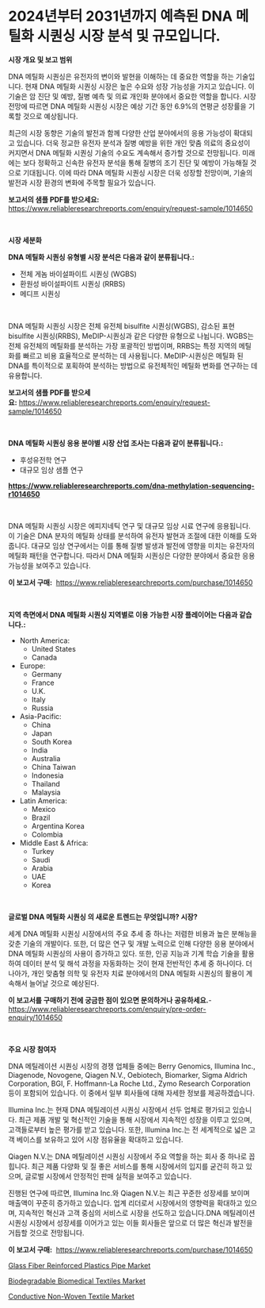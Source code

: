 <p><h1>2024년부터 2031년까지 예측된 DNA 메틸화 시퀀싱 시장 분석 및 규모입니다.</h1></p><p><strong>시장 개요 및 보고 범위</strong></p>
<p><p>DNA 메틸화 시퀀싱은 유전자의 변이와 발현을 이해하는 데 중요한 역할을 하는 기술입니다. 현재 DNA 메틸화 시퀀싱 시장은 높은 수요와 성장 가능성을 가지고 있습니다. 이 기술은 암 진단 및 예방, 질병 예측 및 의료 개인화 분야에서 중요한 역할을 합니다. 시장 전망에 따르면 DNA 메틸화 시퀀싱 시장은 예상 기간 동안 6.9%의 연평균 성장률을 기록할 것으로 예상됩니다.</p><p>최근의 시장 동향은 기술의 발전과 함께 다양한 산업 분야에서의 응용 가능성이 확대되고 있습니다. 더욱 정교한 유전자 분석과 질병 예방을 위한 개인 맞춤 의료의 중요성이 커지면서 DNA 메틸화 시퀀싱 기술의 수요도 계속해서 증가할 것으로 전망됩니다. 미래에는 보다 정확하고 신속한 유전자 분석을 통해 질병의 조기 진단 및 예방이 가능해질 것으로 기대됩니다. 이에 따라 DNA 메틸화 시퀀싱 시장은 더욱 성장할 전망이며, 기술의 발전과 시장 환경의 변화에 주목할 필요가 있습니다.</p></p>
<p><strong>보고서의 샘플 PDF를 받으세요:</strong> <a href="https://www.reliableresearchreports.com/enquiry/request-sample/1014650">https://www.reliableresearchreports.com/enquiry/request-sample/1014650</a></p>
<p>&nbsp;</p>
<p><strong>시장 세분화</strong></p>
<p><strong>DNA 메틸화 시퀀싱 유형별 시장 분석은 다음과 같이 분류됩니다.:</strong></p>
<p><ul><li>전체 게놈 바이설파이트 시퀀싱 (WGBS)</li><li>환원성 바이설파이트 시퀀싱 (RRBS)</li><li>메디프 시퀀싱</li></ul></p>
<p>&nbsp;</p>
<p><p>DNA 메틸화 시퀀싱 시장은 전체 유전체 bisulfite 시퀀싱(WGBS), 감소된 표현 bisulfite 시퀀싱(RRBS), MeDIP-시퀀싱과 같은 다양한 유형으로 나뉩니다. WGBS는 전체 유전체의 메틸화를 분석하는 가장 포괄적인 방법이며, RRBS는 특정 지역의 메틸화를 빠르고 비용 효율적으로 분석하는 데 사용됩니다. MeDIP-시퀀싱은 메틸화 된 DNA를 특이적으로 포획하여 분석하는 방법으로 유전체적인 메틸화 변화를 연구하는 데 유용합니다.</p></p>
<p><strong>보고서의 샘플 PDF를 받으세요:</strong>&nbsp;<a href="https://www.reliableresearchreports.com/enquiry/request-sample/1014650">https://www.reliableresearchreports.com/enquiry/request-sample/1014650</a></p>
<p>&nbsp;</p>
<p><strong> DNA 메틸화 시퀀싱 응용 분야별 시장 산업 조사는 다음과 같이 분류됩니다.:</strong></p>
<p><ul><li>후성유전학 연구</li><li>대규모 임상 샘플 연구</li></ul></p>
<p><strong><a href="https://www.reliableresearchreports.com/dna-methylation-sequencing-r1014650">https://www.reliableresearchreports.com/dna-methylation-sequencing-r1014650</a></strong></p>
<p>&nbsp;</p>
<p><p>DNA 메틸화 시퀀싱 시장은 에피지네틱 연구 및 대규모 임상 시료 연구에 응용됩니다. 이 기술은 DNA 분자의 메틸화 상태를 분석하여 유전자 발현과 조절에 대한 이해를 도와줍니다. 대규모 임상 연구에서는 이를 통해 질병 발생과 발전에 영향을 미치는 유전자의 메틸화 패턴을 연구합니다. 따라서 DNA 메틸화 시퀀싱은 다양한 분야에서 중요한 응용 가능성을 보여주고 있습니다.</p></p>
<p><strong>이 보고서 구매:</strong>&nbsp; <a href="https://www.reliableresearchreports.com/purchase/1014650">https://www.reliableresearchreports.com/purchase/1014650</a></p>
<p>&nbsp;</p>
<p><strong>지역 측면에서 DNA 메틸화 시퀀싱 지역별로 이용 가능한 시장 플레이어는 다음과 같습니다.:</strong></p>
<p><ul>
    <li>
        North America:
        <ul>
            <li>United States</li>
            <li>Canada</li>
        </ul>
    </li>
    <li>
        Europe:
        <ul>
            <li>Germany</li>
            <li>France</li>
            <li>U.K.</li>
            <li>Italy</li>
            <li>Russia</li>
        </ul>
    </li>
    <li>
        Asia-Pacific:
        <ul>
            <li>China</li>
            <li>Japan</li>
            <li>South Korea</li>
            <li>India</li>
            <li>Australia</li>
            <li>China Taiwan</li>
            <li>Indonesia</li>
            <li>Thailand</li>
            <li>Malaysia</li>
        </ul>
    </li>
    <li>
        Latin America:
        <ul>
            <li>Mexico</li>
            <li>Brazil</li>
            <li>Argentina Korea</li>
            <li>Colombia</li>
        </ul>
    </li>
    <li>
        Middle East & Africa:
        <ul>
            <li>Turkey</li>
            <li>Saudi</li>
            <li>Arabia</li>
            <li>UAE</li>
            <li>Korea</li>
        </ul>
    </li>
    </ul></p>
<p>&nbsp;</p>
<p><strong>글로벌 DNA 메틸화 시퀀싱 의 새로운 트렌드는 무엇입니까? 시장?</strong></p>
<p><p>세계 DNA 메틸화 시퀀싱 시장에서의 주요 추세 중 하나는 저렴한 비용과 높은 분해능을 갖춘 기술의 개발이다. 또한, 더 많은 연구 및 개발 노력으로 인해 다양한 응용 분야에서 DNA 메틸화 시퀀싱의 사용이 증가하고 있다. 또한, 인공 지능과 기계 학습 기술을 활용하여 데이터 분석 및 해석 과정을 자동화하는 것이 현재 전반적인 추세 중 하나이다. 더 나아가, 개인 맞춤형 의학 및 유전자 치료 분야에서의 DNA 메틸화 시퀀싱의 활용이 계속해서 늘어날 것으로 예상된다.</p></p>
<p><strong>이 보고서를 구매하기 전에 궁금한 점이 있으면 문의하거나 공유하세요.</strong>- <a href="https://www.reliableresearchreports.com/enquiry/pre-order-enquiry/1014650">https://www.reliableresearchreports.com/enquiry/pre-order-enquiry/1014650</a></p>
<p>&nbsp;</p>
<p><strong>주요 시장 참여자</strong></p>
<p><p>DNA 메틸레이션 시퀀싱 시장의 경쟁 업체들 중에는 Berry Genomics, Illumina Inc., Diagenode, Novogene, Qiagen N.V., Oebiotech, Biomarker, Sigma Aldrich Corporation, BGI, F. Hoffmann-La Roche Ltd., Zymo Research Corporation 등이 포함되어 있습니다. 이 중에서 일부 회사들에 대해 자세한 정보를 제공하겠습니다.</p><p>Illumina Inc.는 현재 DNA 메틸레이션 시퀀싱 시장에서 선두 업체로 평가되고 있습니다. 최근 제품 개발 및 혁신적인 기술을 통해 시장에서 지속적인 성장을 이루고 있으며, 고객들로부터 높은 평가를 받고 있습니다. 또한, Illumina Inc.는 전 세계적으로 넓은 고객 베이스를 보유하고 있어 시장 점유율을 확대하고 있습니다.</p><p>Qiagen N.V.는 DNA 메틸레이션 시퀀싱 시장에서 주요 역할을 하는 회사 중 하나로 꼽힙니다. 최근 제품 다양화 및 질 좋은 서비스를 통해 시장에서의 입지를 굳건히 하고 있으며, 글로벌 시장에서 안정적인 판매 실적을 보여주고 있습니다.</p><p>진행된 연구에 따르면, Illumina Inc.와 Qiagen N.V.는 최근 꾸준한 성장세를 보이며 매출액이 꾸준히 증가하고 있습니다. 업계 리더로서 시장에서의 영향력을 확대하고 있으며, 지속적인 혁신과 고객 중심의 서비스로 시장을 선도하고 있습니다.DNA 메틸레이션 시퀀싱 시장에서 성장세를 이어가고 있는 이들 회사들은 앞으로 더 많은 혁신과 발전을 거듭할 것으로 전망됩니다.</p></p>
<p><strong>이 보고서 구매:</strong>&nbsp;&nbsp;<a href="https://www.reliableresearchreports.com/purchase/1014650">https://www.reliableresearchreports.com/purchase/1014650</a></p>
<p><p><a href="https://www.linkedin.com/pulse/glass-fiber-reinforced-plastics-pipe-market-size-examines-its-catoe?trackingId=hs2j%2FhAmxrkgeloHfYktpw%3D%3D">Glass Fiber Reinforced Plastics Pipe Market</a></p><p><a href="https://www.linkedin.com/pulse/biodegradable-biomedical-textiles-market-size-growth-forecast-gtgce?trackingId=cmwBqaVbTKMxDvn9jHO3Rg%3D%3D">Biodegradable Biomedical Textiles Market</a></p><p><a href="https://www.linkedin.com/pulse/conductive-non-woven-textile-market-share-amp-new-trends-gqo5e?trackingId=B9pwneoxIVQZ%2F2ENgQXf%2Bg%3D%3D">Conductive Non-Woven Textile Market</a></p></p>